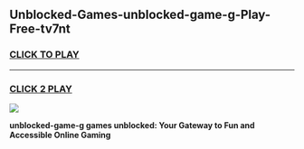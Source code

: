 
## Unblocked-Games-unblocked-game-g-Play-Free-tv7nt
<h3>
<a href="https://premium76.site?title=unblocked-game-g&ref=21A">CLICK TO PLAY</a></h3>
<hr>

<h3>
<a href="https://premium76.site?title=unblocked-game-g&ref=21A">CLICK 2 PLAY</a>
  
</h3>

<a href="https://premium76.site?title=unblocked-game-g&ref=21A"><img src="https://clearcache.store/games.png"></a>


**unblocked-game-g games unblocked: Your Gateway to Fun and Accessible Online Gaming**
